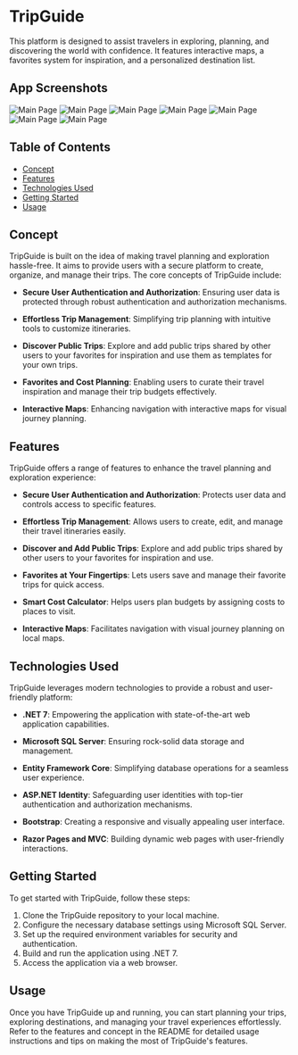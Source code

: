# TripGuide

This platform is designed to assist travelers in exploring, planning, and discovering the world with confidence. It features interactive maps, a favorites system for inspiration, and a personalized destination list. 

## App Screenshots

![Main Page](./images/IMG_6335.png)
![Main Page](./images/IMG_6504.png)
![Main Page](./images/IMG_3602.png)
![Main Page](./images/IMG_1793.png)
![Main Page](./images/IMG_7060.png)
![Main Page](./images/IMG_0354.png)
![Main Page](./images/IMG_3378.png)

## Table of Contents
- [Concept](#concept)
- [Features](#features)
- [Technologies Used](#technologies-used)
- [Getting Started](#getting-started)
- [Usage](#usage)

## Concept
TripGuide is built on the idea of making travel planning and exploration hassle-free. It aims to provide users with a secure platform to create, organize, and manage their trips. The core concepts of TripGuide include:

- **Secure User Authentication and Authorization**: Ensuring user data is protected through robust authentication and authorization mechanisms.

- **Effortless Trip Management**: Simplifying trip planning with intuitive tools to customize itineraries.

- **Discover Public Trips**: Explore and add public trips shared by other users to your favorites for inspiration and use them as templates for your own trips.

- **Favorites and Cost Planning**: Enabling users to curate their travel inspiration and manage their trip budgets effectively.

- **Interactive Maps**: Enhancing navigation with interactive maps for visual journey planning.

## Features
TripGuide offers a range of features to enhance the travel planning and exploration experience:

- **Secure User Authentication and Authorization**: Protects user data and controls access to specific features.

- **Effortless Trip Management**: Allows users to create, edit, and manage their travel itineraries easily.

- **Discover and Add Public Trips**: Explore and add public trips shared by other users to your favorites for inspiration and use.

- **Favorites at Your Fingertips**: Lets users save and manage their favorite trips for quick access.

- **Smart Cost Calculator**: Helps users plan budgets by assigning costs to places to visit.

- **Interactive Maps**: Facilitates navigation with visual journey planning on local maps.

## Technologies Used
TripGuide leverages modern technologies to provide a robust and user-friendly platform:

- **.NET 7**: Empowering the application with state-of-the-art web application capabilities.

- **Microsoft SQL Server**: Ensuring rock-solid data storage and management.

- **Entity Framework Core**: Simplifying database operations for a seamless user experience.

- **ASP.NET Identity**: Safeguarding user identities with top-tier authentication and authorization mechanisms.

- **Bootstrap**: Creating a responsive and visually appealing user interface.

- **Razor Pages and MVC**: Building dynamic web pages with user-friendly interactions.

## Getting Started
To get started with TripGuide, follow these steps:

1. Clone the TripGuide repository to your local machine.
2. Configure the necessary database settings using Microsoft SQL Server.
3. Set up the required environment variables for security and authentication.
4. Build and run the application using .NET 7.
5. Access the application via a web browser.

## Usage
Once you have TripGuide up and running, you can start planning your trips, exploring destinations, and managing your travel experiences effortlessly. Refer to the features and concept in the README for detailed usage instructions and tips on making the most of TripGuide's features.

